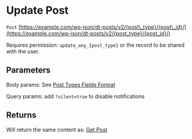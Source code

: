 # Update Post

`Post` [https://example.com/wp-json/dt-posts/v2/{post\_type}/{post\_id}/](https://example.com/wp-json/dt-posts/v2/{post_type}/{post_id}/)

Requires permission: `update_any_{post_type}` or the record to be shared with the user.

## Parameters

Body params: See [Post Types Fields Format](post-types-fields-format.md)

Query params: add `?silent=true` to disable notifications

## Returns

Will return the same content as: [Get Post](get-post.md)

